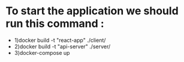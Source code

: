 # To start the application we should run this command :
- 1)docker build -t "react-app" ./client/
- 2)docker build -t "api-server" ./server/
- 3)docker-compose up